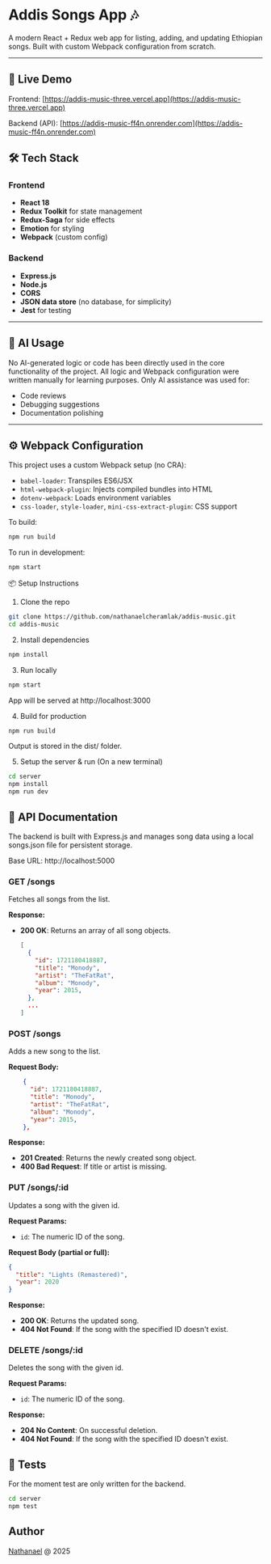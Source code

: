 # Addis Songs App 🎶

A modern React + Redux web app for listing, adding, and updating Ethiopian songs. Built with custom Webpack configuration from scratch.

---

## 🚀 Live Demo

Frontend: [https://addis-music-three.vercel.app](https://addis-music-three.vercel.app)

Backend (API): [https://addis-music-ff4n.onrender.com](https://addis-music-ff4n.onrender.com)

## 🛠 Tech Stack

### Frontend

- **React 18**
- **Redux Toolkit** for state management
- **Redux-Saga** for side effects
- **Emotion** for styling
- **Webpack** (custom config)

### Backend

- **Express.js**
- **Node.js**
- **CORS**
- **JSON data store** (no database, for simplicity)
- **Jest** for testing

---

## 🧠 AI Usage

No AI-generated logic or code has been directly used in the core functionality of the project. All logic and Webpack configuration were written manually for learning purposes. Only AI assistance was used for:

- Code reviews
- Debugging suggestions
- Documentation polishing

---

## ⚙️ Webpack Configuration

This project uses a custom Webpack setup (no CRA):

- `babel-loader`: Transpiles ES6/JSX
- `html-webpack-plugin`: Injects compiled bundles into HTML
- `dotenv-webpack`: Loads environment variables
- `css-loader`, `style-loader`, `mini-css-extract-plugin`: CSS support

To build:

```bash
npm run build
```

To run in development:

```bash
npm start
```

📦 Setup Instructions

1. Clone the repo

```bash
git clone https://github.com/nathanaelcheramlak/addis-music.git
cd addis-music
```

2. Install dependencies

```bash
npm install
```

3. Run locally

```bash
npm start
```

App will be served at http://localhost:3000

4. Build for production

```bash
npm run build
```

Output is stored in the dist/ folder.

5. Setup the server & run (On a new terminal)

```bash
cd server
npm install
npm run dev
```

## 📡 API Documentation

The backend is built with Express.js and manages song data using a local songs.json file for persistent storage.

Base URL: http://localhost:5000

### GET /songs

Fetches all songs from the list.

**Response:**

- **200 OK**: Returns an array of all song objects.
  ```json
  [
    {
      "id": 1721180418887,
      "title": "Monody",
      "artist": "TheFatRat",
      "album": "Monody",
      "year": 2015,
    },
    ...
  ]
  ```

### POST /songs

Adds a new song to the list.

**Request Body:**

```json
    {
      "id": 1721180418887,
      "title": "Monody",
      "artist": "TheFatRat",
      "album": "Monody",
      "year": 2015,
    },
```

**Response:**

- **201 Created**: Returns the newly created song object.
- **400 Bad Request**: If title or artist is missing.

### PUT /songs/:id

Updates a song with the given id.

**Request Params:**

- `id`: The numeric ID of the song.

**Request Body (partial or full):**

```json
{
  "title": "Lights (Remastered)",
  "year": 2020
}
```

**Response:**

- **200 OK**: Returns the updated song.
- **404 Not Found**: If the song with the specified ID doesn't exist.

### DELETE /songs/:id

Deletes the song with the given id.

**Request Params:**

- `id`: The numeric ID of the song.

**Response:**

- **204 No Content**: On successful deletion.
- **404 Not Found**: If the song with the specified ID doesn't exist.

## 🧪 Tests

For the moment test are only written for the backend.

```bash
cd server
npm test
```

## Author

[Nathanael](https://github.com/nathanaelcheramlak) @ 2025
